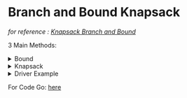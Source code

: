 # Branch and Bound Knapsack

*for reference : [Knapsack Branch and Bound](https://www.geeksforgeeks.org/0-1-knapsack-using-branch-and-bound/)*

3 Main Methods:
<details><summary>Bound</summary>

    static int Bound(Node node, int number, int Weight, Item[] items) 
    {
        if(node.weight > Weight)
        return 0;                                                           // I cannot carry it in my knapsack
        int Profit = node.Profit;                                           // grab the profit of the item
        int Level = node.Level + 1;                                         // start at 1 not zero
        double NodeWeight = node.weight;                                    // grab the weight
        while((Level < number) && NodeWeight + items[Level].weight <= Weight) 
            {
                                                                             // I have stuff left and I can still carry things
                NodeWeight += items[Level].weight;                           // carry the weight
                Profit += items[Level].value;                                // add my profits
                Level++;                                                     // go to the next level
            }
                    
        if(Level < number) 
            {                                                                // if I have extra
                Profit += (Weight - NodeWeight) * items[Level].value/items[Level].weight; //add the rest
            }
        return Profit;                                                       // return everything profitted
    }

</details>

<details><summary>Knapsack</summary>

    static int knapsack(Item[] items, int number, int Weight)
	{
		Queue<Node> NodeQueue = new LinkedList<>();
		Node a = new Node(), b = new Node(); // place holders for references
		
		//create the header node
		a.Level = -1;
		a.Profit = 0;
		a.weight = 0;
		int ALLDAPROFITS = 0;

		while(!NodeQueue.isEmpty())
		{
			b = NodeQueue.peek();
			NodeQueue.poll();
			
			//If it is the header
			if(a.Level == -1)
			{
				b.Level = 0;
			}

			b.Level = a.Level + 1; //Increment and traverse
			b.weight = a.weight + items[a.Level].weight; //add the weights at the level that we are at
			b.Profit = a.Profit + items[a.Level].value; // add the profits and travers
			
			if(b.weight <= Weight && b.Profit > ALLDAPROFITS)
			{
				ALLDAPROFITS = b.Profit; // If i have room and the money won't weigh me down add up
			}

			b.Bound = Bound(b, number, Weight, items); // get the upper bound
			if (b.Bound > ALLDAPROFITS) 
			{
				NodeQueue.add(b); // add if I can add it
			}
			
			b.Profit = a.Profit;
			b.weight = a.weight; // check the child
			b.Bound = Bound(b, number, Weight, items);
			if(b.Bound > ALLDAPROFITS)
			{
				NodeQueue.add(b);
			}
		}
		return ALLDAPROFITS;
	}

</details>

<details><summary>Driver Example</summary>

    public static void main(String[] args) 
	{
		Scanner sc = new Scanner(System.in);
		System.out.println("Please input Weight");
		int Weight = sc.nextInt();
		Item a = new Item(1,10);
		Item b = new Item(2,20);
		Item c = new Item(3,30);
		Item d = new Item(4,40);
		Item e = new Item(5,50);
        Item[] alpha = new Item[] {a,b,c,d,e};
		System.out.println(knapsack(alpha, alpha.length, Weight));
	}

</details>
   

For Code Go: [here](../../../../../Java_Code/Algorithms/BB_Knapsack/bbknapsack.java)
